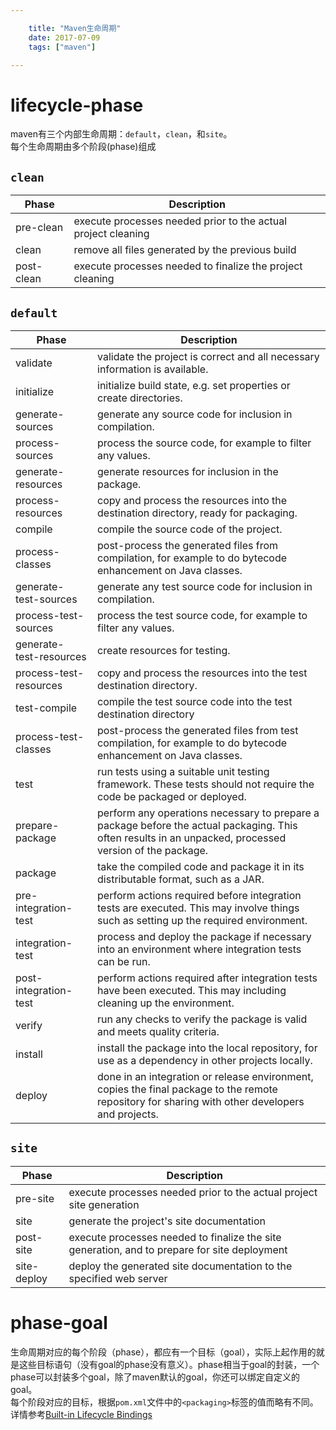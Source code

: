 ```yaml
---

    title: "Maven生命周期"
    date: 2017-07-09
    tags: ["maven"]

---
```

# lifecycle-phase
maven有三个内部生命周期：`default`，`clean`，和`site`。  
每个生命周期由多个阶段(phase)组成  
## `clean`

|Phase|	Description|
|---|---|
|pre-clean|	execute processes needed prior to the actual project cleaning|
|clean|	remove all files generated by the previous build|
|post-clean|	execute processes needed to finalize the project cleaning|

## `default`
|Phase|	Description|
|---|---|
|validate|	validate the project is correct and all necessary information is available.|
|initialize|	initialize build state, e.g. set properties or create directories.|
|generate-sources|	generate any source code for inclusion in compilation.|
|process-sources|	process the source code, for example to filter any values.|
|generate-resources|	generate resources for inclusion in the package.|
|process-resources|	copy and process the resources into the destination directory, ready for packaging.|
|compile|	compile the source code of the project.|
|process-classes|	post-process the generated files from compilation, for example to do bytecode enhancement on Java classes.|
|generate-test-sources|	generate any test source code for inclusion in compilation.|
|process-test-sources|	process the test source code, for example to filter any values.|
|generate-test-resources|	create resources for testing.|
|process-test-resources	|copy and process the resources into the test destination directory.|
|test-compile|	compile the test source code into the test destination directory|
|process-test-classes|	post-process the generated files from test compilation, for example to do bytecode enhancement on Java classes.|
|test|	run tests using a suitable unit testing framework. These tests should not require the code be packaged or deployed.|
|prepare-package|	perform any operations necessary to prepare a package before the actual packaging. This often results in an unpacked, processed version of the package.|
|package|	take the compiled code and package it in its distributable format, such as a JAR.|
|pre-integration-test|	perform actions required before integration tests are executed. This may involve things such as setting up the required environment.|
|integration-test|	process and deploy the package if necessary into an environment where integration tests can be run.|
|post-integration-test|	perform actions required after integration tests have been executed. This may including cleaning up the environment.|
|verify|	run any checks to verify the package is valid and meets quality criteria.|
|install|	install the package into the local repository, for use as a dependency in other projects locally.|
|deploy|	done in an integration or release environment, copies the final package to the remote repository for sharing with other developers and projects.|

## `site`
Phase|	Description
---|---
pre-site|	execute processes needed prior to the actual project site generation
site|	generate the project's site documentation
post-site|	execute processes needed to finalize the site generation, and to prepare for site deployment
site-deploy|	deploy the generated site documentation to the specified web server

# phase-goal
生命周期对应的每个阶段（phase），都应有一个目标（goal），实际上起作用的就是这些目标语句（没有goal的phase没有意义）。phase相当于goal的封装，一个phase可以封装多个goal，除了maven默认的goal，你还可以绑定自定义的goal。  
每个阶段对应的目标，根据`pom.xml`文件中的`<packaging>`标签的值而略有不同。详情参考[Built-in Lifecycle Bindings](https://maven.apache.org/guides/introduction/introduction-to-the-lifecycle.html#built-in-lifecycle-bindings)
